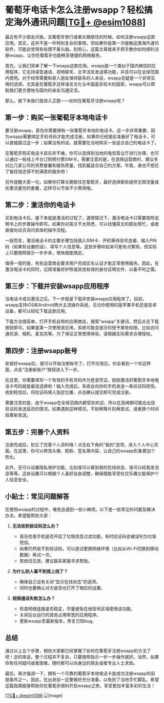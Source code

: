# 葡萄牙电话卡怎么注册wsapp？轻松搞定海外通讯问题[[TG💪+ @esim1088](https://t.me/s/esim1088)]

最近有不少朋友问我，去葡萄牙旅行或者长期居住的时候，如何注册wsapp这款应用。其实，这并不是一件特别复杂的事情，但如果你是第一次接触这类海外通讯软件，可能会觉得有些摸不着头脑。别担心，这篇文章就来手把手教你如何顺利注册wsapp，让你在葡萄牙也能畅享便捷的网络服务。

首先，让我们简单了解一下wsapp这款应用。wsapp是一个类似于国内微信的应用程序，它支持语音通话、视频聊天、文字消息发送等功能，并且可以在全球范围内使用。对于经常需要和家人朋友保持联系的人来说，wsapp无疑是一个非常实用的选择。尤其是在葡萄牙这样语言文化与中国差异较大的国家，wsapp可以帮助我们更方便地与国内的亲友沟通交流。

那么，接下来我们就进入正题——如何在葡萄牙注册wsapp呢？

## 第一步：购买一张葡萄牙本地电话卡

要注册wsapp，首先你需要拥有一张葡萄牙本地的电话卡。这一步非常重要，因为wsapp需要绑定手机号码才能完成注册。如果你已经提前准备好了电话卡，可以直接跳过这一步；如果没有的话，就需要在当地购买一张适合自己的电话卡了。

在葡萄牙购买电话卡其实并不难。你可以选择到当地的电信营业厅进行办理，也可以通过一些线上平台订购预付费SIM卡。需要注意的是，在选择运营商时，建议多对比几家公司的资费套餐和服务质量，找到最适合自己的方案。毕竟，谁也不想花了冤枉钱还得不到满意的服务吧！

另外提醒大家一句，如果你打算长期居住在葡萄牙，最好选择那些提供无限流量或优惠流量包的套餐，这样可以节省不少费用哦。

## 第二步：激活你的电话卡

买到电话卡后，接下来就是激活的过程了。通常情况下，激活电话卡只需要按照说明书上的步骤操作即可。如果你对英文不太熟悉，可以找懂英文的朋友帮忙，或者直接向店员询问具体的操作流程。

一般而言，激活电话卡的主要步骤包括插入SIM卡、开机等待信号连接、输入PIN码（如果有设置的话）、填写个人信息等。这些步骤听起来可能有点繁琐，但实际上只要按照提示一步步来，很快就能搞定。

值得一提的是，有些运营商会要求用户完成实名认证才能正常使用服务。因此，在激活电话卡的同时，记得准备好护照或其他有效的身份证明文件，以备不时之需。

## 第三步：下载并安装wsapp应用程序

当电话卡成功激活之后，下一步就是下载并安装wsapp应用程序了。目前，wsapp支持iOS和Android两大主流操作系统，无论你使用的是苹果手机还是安卓设备，都可以轻松下载这款应用。

下载方法很简单，打开手机自带的应用商店，搜索“wsapp”关键词，然后点击下载按钮即可。如果是第一次使用该应用，系统可能会提示你授予某些权限，比如访问通讯录、相机、麦克风等。为了保证正常使用体验，请根据实际需求合理授权。

## 第四步：注册wsapp账号

安装好wsapp后，就可以开始注册账号了。打开应用后，你会看到一个欢迎界面，点击“注册新账户”按钮进入下一步。

在这里，你需要填写一个有效的手机号码作为登录凭证。刚刚激活的葡萄牙本地电话卡号码就是最佳选择啦！输入完成后，系统会向你的手机发送一条验证码短信。收到短信后，将验证码填入指定位置，点击确认提交即可完成注册。

需要注意的是，由于wsapp在全球范围内都受到欢迎，所以在高峰期可能会出现验证码发送延迟的情况。如果遇到这种情况，不妨稍等片刻再尝试，或者换个时间段重新发送。

## 第五步：完善个人资料

注册完成后，别忘了完善个人资料哦！点击右下角的“我的”选项，进入个人中心页面。在这里，你可以修改头像、昵称、签名等内容，让自己的wsapp形象更加个性化。

此外，还可以设置隐私保护功能，比如谁可以看到我的在线状态、谁可以给我发消息等等。这些设置可以根据个人喜好自由调整，确保既能享受社交乐趣又能保护个人信息安全。

## 小贴士：常见问题解答

在使用wsapp的过程中，难免会遇到一些小麻烦。以下是一些常见的问题及解决办法，希望能帮到大家：

1. **无法收到验证码怎么办？**
   - 首先检查手机是否开启了垃圾信息过滤功能，有时验证码会被误判为垃圾短信。
   - 如果仍然收不到验证码，可以尝试更换网络环境（比如从Wi-Fi切换到移动数据）再试一次。
   - 若依旧无效，建议联系客服寻求帮助。

2. **为什么别人看不到我上线了？**
   - 确保自己没有关闭“显示在线状态”的选项。
   - 同时也要确认对方是否也打开了相应的设置。

3. **视频通话失败怎么办？**
   - 检查网络连接是否稳定，尽量避免在弱信号区域使用该功能。
   - 关闭后台运行的其他占用带宽的应用程序。
   - 更新wsapp至最新版本，修复已知bug。

## 总结

通过以上五个步骤，相信大家都已经掌握了如何在葡萄牙注册wsapp的方法了吧！总的来说，整个过程并不复杂，只要按照指示一步一步操作就好。当然，如果你有任何疑问或者困难，随时都可以向身边的朋友或者专业人士求助。

最后，再次强调一下，拥有一个可靠的葡萄牙本地电话卡是成功注册wsapp的前提条件之一。因此，在出发前一定要做好充分准备，以免到了当地手忙脚乱。希望这篇指南能够帮助你在葡萄牙顺利开启wsapp之旅，享受更加丰富多彩的生活！

[[TG💪+ @esim1088](https://t.me/s/esim1088) ![Image](https://i.postimg.cc/4NQfJmqS/Snipaste-2025-05-13-00-14-12.png)]